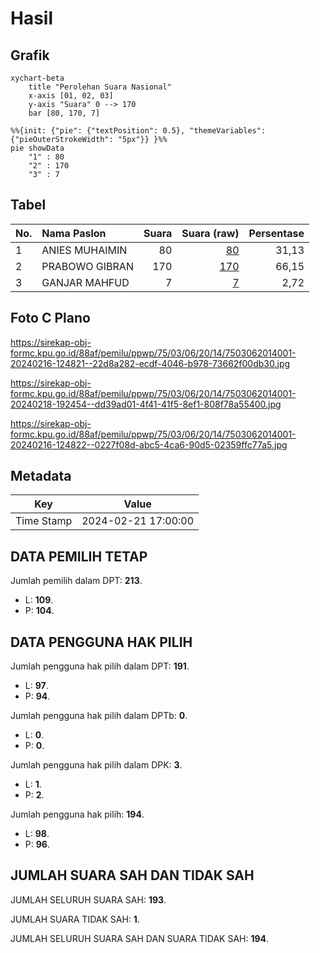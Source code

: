 # Hasil

## Grafik

```mermaid
xychart-beta
    title "Perolehan Suara Nasional"
    x-axis [01, 02, 03]
    y-axis "Suara" 0 --> 170
    bar [80, 170, 7]
```

```mermaid
%%{init: {"pie": {"textPosition": 0.5}, "themeVariables": {"pieOuterStrokeWidth": "5px"}} }%%
pie showData
    "1" : 80
    "2" : 170
    "3" : 7
```

## Tabel

| No. | Nama Paslon    | Suara | Suara (raw) | Persentase |
|:--- |:-------------- | -----:| -----------:| ----------:|
| 1   | ANIES MUHAIMIN | 80    | [80][p-1]   | 31,13      |
| 2   | PRABOWO GIBRAN | 170   | [170][p-2]  | 66,15      |
| 3   | GANJAR MAHFUD  | 7     | [7][p-3]    | 2,72       |


[p-1]: https://github.com/gigit-pemilu/pemilu-2024/blob/main/pilpres/hitung-suara/sub/75-gorontalo/sub/03-bone-bolango/sub/06-tilongkabila/sub/2014-berlian/sub/001-tps/sub/paslon-1.txt
[p-2]: https://github.com/gigit-pemilu/pemilu-2024/blob/main/pilpres/hitung-suara/sub/75-gorontalo/sub/03-bone-bolango/sub/06-tilongkabila/sub/2014-berlian/sub/001-tps/sub/paslon-2.txt
[p-3]: https://github.com/gigit-pemilu/pemilu-2024/blob/main/pilpres/hitung-suara/sub/75-gorontalo/sub/03-bone-bolango/sub/06-tilongkabila/sub/2014-berlian/sub/001-tps/sub/paslon-3.txt

## Foto C Plano

https://sirekap-obj-formc.kpu.go.id/88af/pemilu/ppwp/75/03/06/20/14/7503062014001-20240216-124821--22d8a282-ecdf-4046-b978-73662f00db30.jpg

https://sirekap-obj-formc.kpu.go.id/88af/pemilu/ppwp/75/03/06/20/14/7503062014001-20240218-192454--dd39ad01-4f41-41f5-8ef1-808f78a55400.jpg

https://sirekap-obj-formc.kpu.go.id/88af/pemilu/ppwp/75/03/06/20/14/7503062014001-20240216-124822--0227f08d-abc5-4ca6-90d5-02359ffc77a5.jpg


## Metadata

| Key        | Value               |
| ---------- | ------------------- |
| Time Stamp | 2024-02-21 17:00:00 |


## DATA PEMILIH TETAP

Jumlah pemilih dalam DPT: **213**.
 * L: **109**.
 * P: **104**.

## DATA PENGGUNA HAK PILIH

Jumlah pengguna hak pilih dalam DPT: **191**.
 * L: **97**.
 * P: **94**.

Jumlah pengguna hak pilih dalam DPTb: **0**.
 * L: **0**.
 * P: **0**.

Jumlah pengguna hak pilih dalam DPK: **3**.
 * L: **1**.
 * P: **2**.

Jumlah pengguna hak pilih: **194**.
 * L: **98**.
 * P: **96**.

## JUMLAH SUARA SAH DAN TIDAK SAH

JUMLAH SELURUH SUARA SAH: **193**.

JUMLAH SUARA TIDAK SAH: **1**.

JUMLAH SELURUH SUARA SAH DAN SUARA TIDAK SAH: **194**.


